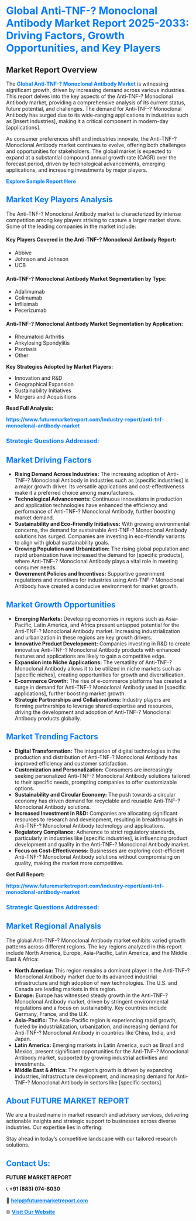 <h1 style="color: #007BFF;">Global Anti-TNF-? Monoclonal Antibody Market Report 2025-2033: Driving Factors, Growth Opportunities, and Key Players</h1>

<section id="overview">
<h2>Market Report Overview</h2>
<p>The <a href="https://www.futuremarketreport.com/industry-report/anti-tnf-monoclonal-antibody-market" style="color: #007BFF; text-decoration: none;"><strong>Global Anti-TNF-? Monoclonal Antibody Market</strong></a> is witnessing significant growth, driven by increasing demand across various industries. This report delves into the key aspects of the Anti-TNF-? Monoclonal Antibody market, providing a comprehensive analysis of its current status, future potential, and challenges. The demand for Anti-TNF-? Monoclonal Antibody has surged due to its wide-ranging applications in industries such as [insert industries], making it a critical component in modern-day [applications].</p>
<p>As consumer preferences shift and industries innovate, the Anti-TNF-? Monoclonal Antibody market continues to evolve, offering both challenges and opportunities for stakeholders. The global market is expected to expand at a substantial compound annual growth rate (CAGR) over the forecast period, driven by technological advancements, emerging applications, and increasing investments by major players.</p>
</section>

<section id="overview">
<p><a href="https://www.futuremarketreport.com/request-sample/reportId=47169" style="color: #007BFF; text-decoration: none;"><strong>Explore Sample Report Here</strong></a></p>
</section>

<section id="key-players">
<h2 style="color: #007BFF;">Market Key Players Analysis</h2>
<p>The Anti-TNF-? Monoclonal Antibody market is characterized by intense competition among key players striving to capture a larger market share. Some of the leading companies in the market include:</p>
<h4>Key Players Covered in the Anti-TNF-? Monoclonal Antibody Report:</h4>
<ul><li>Abbive</li><li>Johnson and Johnson</li><li>UCB</li></ul>
<h4>Anti-TNF-? Monoclonal Antibody Market Segmentation by Type:</h4>
<ul><li>Adalimumab</li><li>Golimumab</li><li>Infliximab</li><li>Pecerizumab</li></ul>

<h4>Anti-TNF-? Monoclonal Antibody Market Segmentation by Application:</h4>
<ul><li>Rheumatoid Arthritis</li><li>Ankylosing Spondylitis</li><li>Psoriasis</li><li>Other</li></ul>
<p><strong>Key Strategies Adopted by Market Players:</strong></p>
<ul>
<li>Innovation and R&D</li>
<li>Geographical Expansion</li>
<li>Sustainability Initiatives</li>
<li>Mergers and Acquisitions</li>
</ul>
</section>

<section>
<p><strong>Read Full Analysis: </strong></p><a href="https://www.futuremarketreport.com/industry-report/anti-tnf-monoclonal-antibody-market" style="color: #007BFF; text-decoration: none;"><strong>https://www.futuremarketreport.com/industry-report/anti-tnf-monoclonal-antibody-market</strong></a>
<h3 style="color: #007BFF;">Strategic Questions Addressed:</h3>
</section>

<section id="driving-factors">
<h2 style="color: #007BFF;">Market Driving Factors</h2>
<ul>
<li><strong>Rising Demand Across Industries:</strong> The increasing adoption of Anti-TNF-? Monoclonal Antibody in industries such as [specific industries] is a major growth driver. Its versatile applications and cost-effectiveness make it a preferred choice among manufacturers.</li>
<li><strong>Technological Advancements:</strong> Continuous innovations in production and application technologies have enhanced the efficiency and performance of Anti-TNF-? Monoclonal Antibody, further boosting market demand.</li>
<li><strong>Sustainability and Eco-Friendly Initiatives:</strong> With growing environmental concerns, the demand for sustainable Anti-TNF-? Monoclonal Antibody solutions has surged. Companies are investing in eco-friendly variants to align with global sustainability goals.</li>
<li><strong>Growing Population and Urbanization:</strong> The rising global population and rapid urbanization have increased the demand for [specific products], where Anti-TNF-? Monoclonal Antibody plays a vital role in meeting consumer needs.</li>
<li><strong>Government Policies and Incentives:</strong> Supportive government regulations and incentives for industries using Anti-TNF-? Monoclonal Antibody have created a conducive environment for market growth.</li>
</ul>
</section>

<section id="growth-opportunities">
<h2 style="color: #007BFF;">Market Growth Opportunities</h2>
<ul>
<li><strong>Emerging Markets:</strong> Developing economies in regions such as Asia-Pacific, Latin America, and Africa present untapped potential for the Anti-TNF-? Monoclonal Antibody market. Increasing industrialization and urbanization in these regions are key growth drivers.</li>
<li><strong>Innovative Product Development:</strong> Companies investing in R&D to create innovative Anti-TNF-? Monoclonal Antibody products with enhanced features and applications are likely to gain a competitive edge.</li>
<li><strong>Expansion into Niche Applications:</strong> The versatility of Anti-TNF-? Monoclonal Antibody allows it to be utilized in niche markets such as [specific niches], creating opportunities for growth and diversification.</li>
<li><strong>E-commerce Growth:</strong> The rise of e-commerce platforms has created a surge in demand for Anti-TNF-? Monoclonal Antibody used in [specific applications], further boosting market growth.</li>
<li><strong>Strategic Partnerships and Collaborations:</strong> Industry players are forming partnerships to leverage shared expertise and resources, driving the development and adoption of Anti-TNF-? Monoclonal Antibody products globally.</li>
</ul>
</section>

<section id="trending-factors">
<h2 style="color: #007BFF;">Market Trending Factors</h2>
<ul>
<li><strong>Digital Transformation:</strong> The integration of digital technologies in the production and distribution of Anti-TNF-? Monoclonal Antibody has improved efficiency and customer satisfaction.</li>
<li><strong>Customization and Personalization:</strong> Consumers are increasingly seeking personalized Anti-TNF-? Monoclonal Antibody solutions tailored to their specific needs, prompting companies to offer customizable options.</li>
<li><strong>Sustainability and Circular Economy:</strong> The push towards a circular economy has driven demand for recyclable and reusable Anti-TNF-? Monoclonal Antibody solutions.</li>
<li><strong>Increased Investment in R&D:</strong> Companies are allocating significant resources to research and development, resulting in breakthroughs in Anti-TNF-? Monoclonal Antibody technology and applications.</li>
<li><strong>Regulatory Compliance:</strong> Adherence to strict regulatory standards, particularly in industries like [specific industries], is influencing product development and quality in the Anti-TNF-? Monoclonal Antibody market.</li>
<li><strong>Focus on Cost-Effectiveness:</strong> Businesses are exploring cost-efficient Anti-TNF-? Monoclonal Antibody solutions without compromising on quality, making the market more competitive.</li>
</ul>
</section>

<section>
<p><strong>Get Full Report: </strong></p><a href="https://www.futuremarketreport.com/industry-report/anti-tnf-monoclonal-antibody-market" style="color: #007BFF; text-decoration: none;"><strong>https://www.futuremarketreport.com/industry-report/anti-tnf-monoclonal-antibody-market</strong></a>
<h3 style="color: #007BFF;">Strategic Questions Addressed:</h3>
</section>


<section id="regional-analysis">
<h2 style="color: #007BFF;">Market Regional Analysis</h2>
<p>The global Anti-TNF-? Monoclonal Antibody market exhibits varied growth patterns across different regions. The key regions analyzed in this report include North America, Europe, Asia-Pacific, Latin America, and the Middle East & Africa:</p>
<ul>
<li><strong>North America:</strong> This region remains a dominant player in the Anti-TNF-? Monoclonal Antibody market due to its advanced industrial infrastructure and high adoption of new technologies. The U.S. and Canada are leading markets in this region.</li>
<li><strong>Europe:</strong> Europe has witnessed steady growth in the Anti-TNF-? Monoclonal Antibody market, driven by stringent environmental regulations and a focus on sustainability. Key countries include Germany, France, and the U.K.</li>
<li><strong>Asia-Pacific:</strong> The Asia-Pacific region is experiencing rapid growth, fueled by industrialization, urbanization, and increasing demand for Anti-TNF-? Monoclonal Antibody in countries like China, India, and Japan.</li>
<li><strong>Latin America:</strong> Emerging markets in Latin America, such as Brazil and Mexico, present significant opportunities for the Anti-TNF-? Monoclonal Antibody market, supported by growing industrial activities and investments.</li>
<li><strong>Middle East & Africa:</strong> The region’s growth is driven by expanding industries, infrastructure development, and increasing demand for Anti-TNF-? Monoclonal Antibody in sectors like [specific sectors].</li>
</ul>
</section>

<footer>
<h2 style="color: #007BFF;">About FUTURE MARKET REPORT</h2>
<p>We are a trusted name in market research and advisory services, delivering actionable insights and strategic support to businesses across diverse industries. Our expertise lies in offering:</p>

<p>Stay ahead in today’s competitive landscape with our tailored research solutions.</p>

<h2 style="color: #007BFF;">Contact Us:</h2>
<p><strong>FUTURE MARKET REPORT</strong></p>
<p>📞 <strong>+91 (883) 074-8030</strong></p>
<p>📧 <strong><a href="mailto:help@futuremarketreport.com" style="color: #007BFF;">help@futuremarketreport.com</a></strong></p>
<p>🌐 <strong><a href="https://www.futuremarketreport.com/" style="color: #007BFF;">Visit Our Website</a></strong></p>
</footer>
